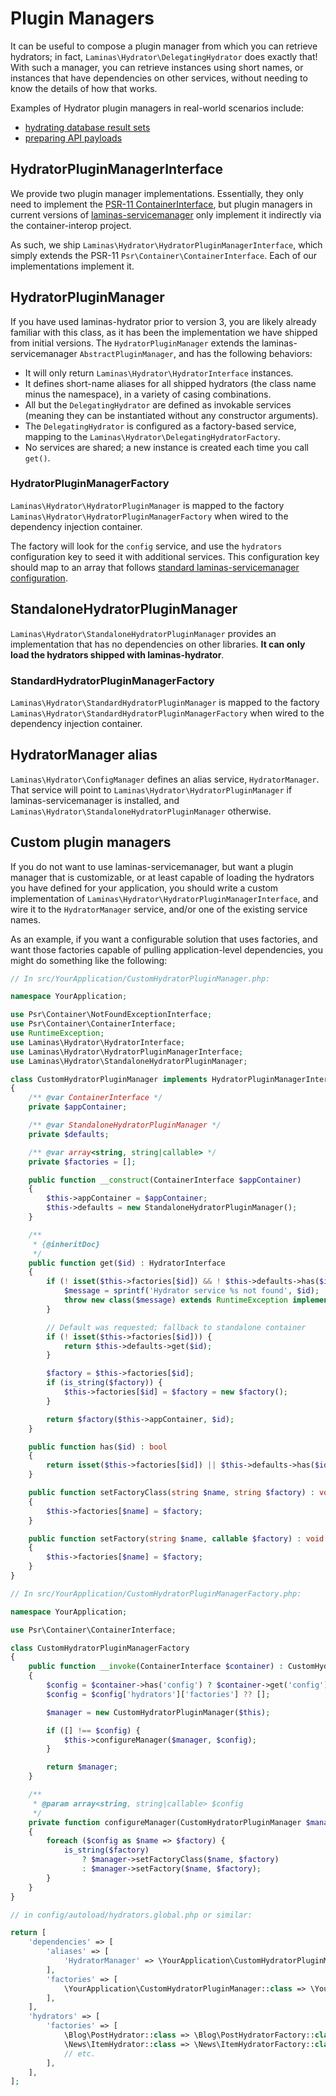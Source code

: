 # Plugin Managers

It can be useful to compose a plugin manager from which you can retrieve
hydrators; in fact, `Laminas\Hydrator\DelegatingHydrator` does exactly that!
With such a manager, you can retrieve instances using short names, or instances
that have dependencies on other services, without needing to know the details of
how that works.

Examples of Hydrator plugin managers in real-world scenarios include:

- [hydrating database result sets](https://docs.laminas.dev/laminas-db/result-set/#laminas92db92resultset92hydratingresultset)
- [preparing API payloads](https://docs.mezzio.dev/mezzio-hal/resource-generator/#resourcegenerator)

## HydratorPluginManagerInterface

We provide two plugin manager implementations. Essentially, they only need to
implement the [PSR-11 ContainerInterface](https://www.php-fig.org/psr/psr-11/),
but plugin managers in current versions of [laminas-servicemanager](https://docs.laminas.dev/laminas-servicemanager/)
only implement it indirectly via the container-interop project.

As such, we ship `Laminas\Hydrator\HydratorPluginManagerInterface`, which simply
extends the PSR-11 `Psr\Container\ContainerInterface`. Each of our
implementations implement it.

## HydratorPluginManager

If you have used laminas-hydrator prior to version 3, you are likely already
familiar with this class, as it has been the implementation we have shipped from
initial versions. The `HydratorPluginManager` extends the laminas-servicemanager
`AbstractPluginManager`, and has the following behaviors:

- It will only return `Laminas\Hydrator\HydratorInterface` instances.
- It defines short-name aliases for all shipped hydrators (the class name minus
  the namespace), in a variety of casing combinations.
- All but the `DelegatingHydrator` are defined as invokable services (meaning
  they can be instantiated without any constructor arguments).
- The `DelegatingHydrator` is configured as a factory-based service, mapping to
  the `Laminas\Hydrator\DelegatingHydratorFactory`.
- No services are shared; a new instance is created each time you call `get()`.

### HydratorPluginManagerFactory

`Laminas\Hydrator\HydratorPluginManager` is mapped to the factory
`Laminas\Hydrator\HydratorPluginManagerFactory` when wired to the dependency
injection container.

The factory will look for the `config` service, and use the `hydrators`
configuration key to seed it with additional services. This configuration key
should map to an array that follows [standard laminas-servicemanager configuration](https://docs.laminas.dev/laminas-servicemanager/configuring-the-service-manager/).

## StandaloneHydratorPluginManager

`Laminas\Hydrator\StandaloneHydratorPluginManager` provides an implementation that
has no dependencies on other libraries. **It can only load the hydrators shipped
with laminas-hydrator**.

### StandardHydratorPluginManagerFactory

`Laminas\Hydrator\StandardHydratorPluginManager` is mapped to the factory
`Laminas\Hydrator\StandardHydratorPluginManagerFactory` when wired to the dependency
injection container.

## HydratorManager alias

`Laminas\Hydrator\ConfigManager` defines an alias service, `HydratorManager`. That
service will point to `Laminas\Hydrator\HydratorPluginManager` if
laminas-servicemanager is installed, and `Laminas\Hydrator\StandaloneHydratorPluginManager`
otherwise.

## Custom plugin managers

If you do not want to use laminas-servicemanager, but want a plugin manager that is
customizable, or at least capable of loading the hydrators you have defined for
your application, you should write a custom implementation of
`Laminas\Hydrator\HydratorPluginManagerInterface`, and wire it to the
`HydratorManager` service, and/or one of the existing service names.

As an example, if you want a configurable solution that uses factories, and want
those factories capable of pulling application-level dependencies, you might do
something like the following:

```php
// In src/YourApplication/CustomHydratorPluginManager.php:

namespace YourApplication;

use Psr\Container\NotFoundExceptionInterface;
use Psr\Container\ContainerInterface;
use RuntimeException;
use Laminas\Hydrator\HydratorInterface;
use Laminas\Hydrator\HydratorPluginManagerInterface;
use Laminas\Hydrator\StandaloneHydratorPluginManager;

class CustomHydratorPluginManager implements HydratorPluginManagerInterface
{
    /** @var ContainerInterface */
    private $appContainer;

    /** @var StandaloneHydratorPluginManager */
    private $defaults;

    /** @var array<string, string|callable> */
    private $factories = [];

    public function __construct(ContainerInterface $appContainer)
    {
        $this->appContainer = $appContainer;
        $this->defaults = new StandaloneHydratorPluginManager();
    }

    /**
     * {@inheritDoc}
     */
    public function get($id) : HydratorInterface
    {
        if (! isset($this->factories[$id]) && ! $this->defaults->has($id)) {
            $message = sprintf('Hydrator service %s not found', $id);
            throw new class($message) extends RuntimeException implements NotFoundExceptionInterface {};
        }

        // Default was requested; fallback to standalone container
        if (! isset($this->factories[$id])) {
            return $this->defaults->get($id);
        }

        $factory = $this->factories[$id];
        if (is_string($factory)) {
            $this->factories[$id] = $factory = new $factory();
        }

        return $factory($this->appContainer, $id);
    }

    public function has($id) : bool
    {
        return isset($this->factories[$id]) || $this->defaults->has($id);
    }

    public function setFactoryClass(string $name, string $factory) : void
    {
        $this->factories[$name] = $factory;
    }

    public function setFactory(string $name, callable $factory) : void
    {
        $this->factories[$name] = $factory;
    }
}
```

```php
// In src/YourApplication/CustomHydratorPluginManagerFactory.php:

namespace YourApplication;

use Psr\Container\ContainerInterface;

class CustomHydratorPluginManagerFactory
{
    public function __invoke(ContainerInterface $container) : CustomHydratorPluginManager
    {
        $config = $container->has('config') ? $container->get('config') : [];
        $config = $config['hydrators']['factories'] ?? [];

        $manager = new CustomHydratorPluginManager($this);

        if ([] !== $config) {
            $this->configureManager($manager, $config);
        }

        return $manager;
    }

    /**
     * @param array<string, string|callable> $config
     */
    private function configureManager(CustomHydratorPluginManager $manager, array $config) : void
    {
        foreach ($config as $name => $factory) {
            is_string($factory)
                ? $manager->setFactoryClass($name, $factory)
                : $manager->setFactory($name, $factory);
        }
    }
}
```

```php
// in config/autoload/hydrators.global.php or similar:

return [
    'dependencies' => [
        'aliases' => [
            'HydratorManager' => \YourApplication\CustomHydratorPluginManager::class,
        ],
        'factories' => [
            \YourApplication\CustomHydratorPluginManager::class => \YourApplication\CustomHydratorPluginManagerFactory::class
        ],
    ],
    'hydrators' => [
        'factories' => [
            \Blog\PostHydrator::class => \Blog\PostHydratorFactory::class,
            \News\ItemHydrator::class => \News\ItemHydratorFactory::class,
            // etc.
        ],
    ],
];
```
